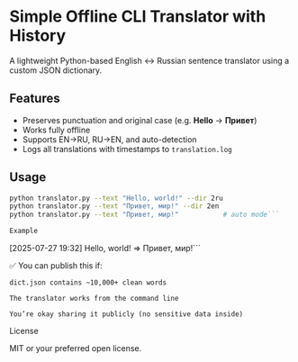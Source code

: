 # Simple Offline CLI Translator with History

A lightweight Python-based English ↔ Russian sentence translator using a custom JSON dictionary.

## Features
- Preserves punctuation and original case (e.g. **Hello** → **Привет**)
- Works fully offline
- Supports EN→RU, RU→EN, and auto-detection
- Logs all translations with timestamps to `translation.log`

## Usage

```bash
python translator.py --text "Hello, world!" --dir 2ru
python translator.py --text "Привет, мир!" --dir 2en
python translator.py --text "Привет, мир!"           # auto mode```

Example
```
[2025-07-27 19:32] Hello, world! => Привет, мир!```

✅ You can publish this if:

    dict.json contains ~10,000+ clean words

    The translator works from the command line

    You’re okay sharing it publicly (no sensitive data inside)

License

MIT or your preferred open license.
